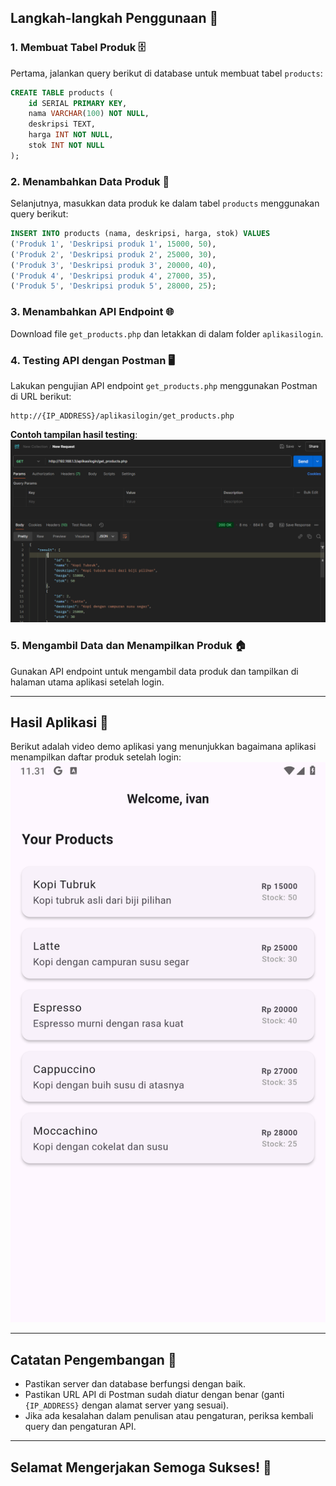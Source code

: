 ## **Langkah-langkah Penggunaan** 🚀

### 1. **Membuat Tabel Produk** 🗄️
Pertama, jalankan query berikut di database untuk membuat tabel `products`:

```sql
CREATE TABLE products (
    id SERIAL PRIMARY KEY,
    nama VARCHAR(100) NOT NULL,
    deskripsi TEXT,
    harga INT NOT NULL,
    stok INT NOT NULL
);
```

### 2. **Menambahkan Data Produk** 🧩
Selanjutnya, masukkan data produk ke dalam tabel `products` menggunakan query berikut:

```sql
INSERT INTO products (nama, deskripsi, harga, stok) VALUES
('Produk 1', 'Deskripsi produk 1', 15000, 50),
('Produk 2', 'Deskripsi produk 2', 25000, 30),
('Produk 3', 'Deskripsi produk 3', 20000, 40),
('Produk 4', 'Deskripsi produk 4', 27000, 35),
('Produk 5', 'Deskripsi produk 5', 28000, 25);
```

### 3. **Menambahkan API Endpoint** 🌐
Download file `get_products.php` dan letakkan di dalam folder `aplikasilogin`.

### 4. **Testing API dengan Postman** 🖥️
Lakukan pengujian API endpoint `get_products.php` menggunakan Postman di URL berikut:
```
http://{IP_ADDRESS}/aplikasilogin/get_products.php
```
**Contoh tampilan hasil testing**:
![Testing API](assets/hasil-running-postman.png)

### 5. **Mengambil Data dan Menampilkan Produk** 🏠
Gunakan API endpoint untuk mengambil data produk dan tampilkan di halaman utama aplikasi setelah login.

---

## **Hasil Aplikasi** 🎥

Berikut adalah video demo aplikasi yang menunjukkan bagaimana aplikasi menampilkan daftar produk setelah login:
<img src="assets/hasil-running-program.png" alt="Running Program" width="600"/>

---

## **Catatan Pengembangan** 📝

- Pastikan server dan database berfungsi dengan baik.
- Pastikan URL API di Postman sudah diatur dengan benar (ganti `{IP_ADDRESS}` dengan alamat server yang sesuai).
- Jika ada kesalahan dalam penulisan atau pengaturan, periksa kembali query dan pengaturan API.

---

## **Selamat Mengerjakan Semoga Sukses!** 🎉
